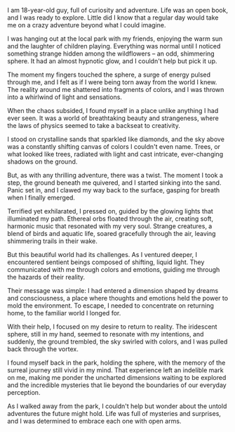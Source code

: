 I am 18-year-old guy, full of curiosity and adventure. Life was an open book, and I was ready to explore. Little did I know that a regular day would take me on a crazy adventure beyond what I could imagine.

I was hanging out at the local park with my friends, enjoying the warm sun and the laughter of children playing. Everything was normal until I noticed something strange hidden among the wildflowers – an odd, shimmering sphere. It had an almost hypnotic glow, and I couldn't help but pick it up.  
  
The moment my fingers touched the sphere, a surge of energy pulsed through me, and I felt as if I were being torn away from the world I knew. The reality around me shattered into fragments of colors, and I was thrown into a whirlwind of light and sensations.  
  
When the chaos subsided, I found myself in a place unlike anything I had ever seen. It was a world of breathtaking beauty and strangeness, where the laws of physics seemed to take a backseat to creativity.  
  
I stood on crystalline sands that sparkled like diamonds, and the sky above was a constantly shifting canvas of colors I couldn't even name. Trees, or what looked like trees, radiated with light and cast intricate, ever-changing shadows on the ground.  
  
But, as with any thrilling adventure, there was a twist. The moment I took a step, the ground beneath me quivered, and I started sinking into the sand. Panic set in, and I clawed my way back to the surface, gasping for breath when I finally emerged.  
  
Terrified yet exhilarated, I pressed on, guided by the glowing lights that illuminated my path. Ethereal orbs floated through the air, creating soft, harmonic music that resonated with my very soul. Strange creatures, a blend of birds and aquatic life, soared gracefully through the air, leaving shimmering trails in their wake.  
  
But this beautiful world had its challenges. As I ventured deeper, I encountered sentient beings composed of shifting, liquid light. They communicated with me through colors and emotions, guiding me through the hazards of their reality.  
  
Their message was simple: I had entered a dimension shaped by dreams and consciousness, a place where thoughts and emotions held the power to mold the environment. To escape, I needed to concentrate on returning home, to the familiar world I longed for.  
  
With their help, I focused on my desire to return to reality. The iridescent sphere, still in my hand, seemed to resonate with my intentions, and suddenly, the ground trembled, the sky swirled with colors, and I was pulled back through the vortex.  
  
I found myself back in the park, holding the sphere, with the memory of the surreal journey still vivid in my mind. That experience left an indelible mark on me, making me ponder the uncharted dimensions waiting to be explored and the incredible mysteries that lie beyond the boundaries of our everyday perception.  
  
As I walked away from the park, I couldn't help but wonder about the untold adventures the future might hold. Life was full of mysteries and surprises, and I was determined to embrace each one with open arms.